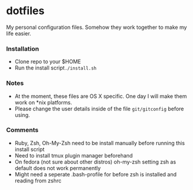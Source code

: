 # dotfiles

My personal configuration files. Somehow they work together to make my life easier.

### Installation
- Clone repo to your $HOME
- Run the install script`./install.sh`

### Notes
- At the moment, these files are OS X specific. One day I will make them work on *nix platforms.
- Please change the user details inside of the file `git/gitconfig` before using.

### Comments
- Ruby, Zsh, Oh-My-Zsh need to be install manually before running this install script
- Need to install tmux plugin manager beforehand
- On fedora (not sure about other distros) oh-my-zsh setting zsh as default does not work permanently
- Might need a seperate .bash-profile for before zsh is installed and reading from zshrc
